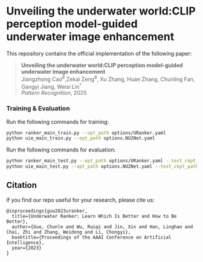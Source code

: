 # Unveiling the underwater world:CLIP perception model-guided underwater image enhancement

This repository contains the official implementation of the following paper:
> **Unveiling the underwater world:CLIP perception model-guided underwater image enhancement**<br>
> Jiangzhong Cao<sup>#</sup>,Zekai Zeng<sup>#</sup>, Xu Zhang, Huan Zhang, Chunling Fan, Gangyi Jiang,  Weisi Lin<sup>*</sup><br>
> *Pattern Recognition*, 2025<br>


### Training & Evaluation

Run the following commands for training:

```bash
python ranker_main_train.py --opt_path options/URanker.yaml
python uie_main_train.py --opt_path options.NU2Net.yaml
```

Run the following commands for evaluation:
```bash
python ranker_main_test.py --opt_path options/URanker.yaml --test_ckpt_path checkpoints/URanker_ckpt.pth
python uie_main_test.py --opt_path options.NU2Net.yaml --test_ckpt_path checkpoints/NU2Net_ckpt.pth --save_image
```

## Citation
If you find our repo useful for your research, please cite us:
```
@inproceedings{guo2023uranker,
  title={Underwater Ranker: Learn Which Is Better and How to Be Better},
  author={Guo, Chunle and Wu, Ruiqi and Jin, Xin and Han, Linghao and Chai, Zhi and Zhang, Weidong and Li, Chongyi},
  booktitle={Proceedings of the AAAI Conference on Artificial Intelligence},
  year={2023}
}
```


